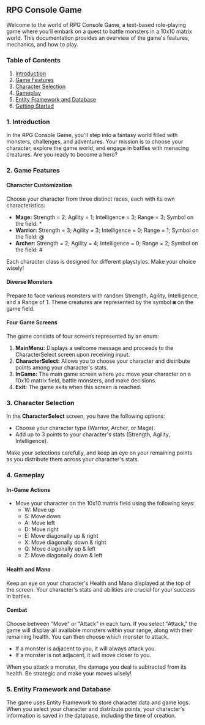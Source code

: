 ## RPG Console Game

Welcome to the world of RPG Console Game, a text-based role-playing game where you'll embark on a quest to battle monsters in a 10x10 matrix world. This documentation provides an overview of the game's features, mechanics, and how to play.

### Table of Contents

1. [Introduction](#introduction)
2. [Game Features](#game-features)
3. [Character Selection](#character-selection)
4. [Gameplay](#gameplay)
5. [Entity Framework and Database](#entity-framework-and-database)
6. [Getting Started](#getting-started)

### 1. Introduction <a name="introduction"></a>

In the RPG Console Game, you'll step into a fantasy world filled with monsters, challenges, and adventures. Your mission is to choose your character, explore the game world, and engage in battles with menacing creatures. Are you ready to become a hero?

### 2. Game Features <a name="game-features"></a>

#### Character Customization

Choose your character from three distinct races, each with its own characteristics:

- **Mage:** Strength = 2; Agility = 1; Intelligence = 3; Range = 3; Symbol on the field: *
- **Warrior:** Strength = 3; Agility = 3; Intelligence = 0; Range = 1; Symbol on the field: @
- **Archer:** Strength = 2; Agility = 4; Intelligence = 0; Range = 2; Symbol on the field: #

Each character class is designed for different playstyles. Make your choice wisely!

#### Diverse Monsters

Prepare to face various monsters with random Strength, Agility, Intelligence, and a Range of 1. These creatures are represented by the symbol ◙ on the game field.

#### Four Game Screens

The game consists of four screens represented by an enum:

1. **MainMenu:** Displays a welcome message and proceeds to the CharacterSelect screen upon receiving input.
2. **CharacterSelect:** Allows you to choose your character and distribute points among your character's stats.
3. **InGame:** The main game screen where you move your character on a 10x10 matrix field, battle monsters, and make decisions.
4. **Exit:** The game exits when this screen is reached.

### 3. Character Selection <a name="character-selection"></a>

In the **CharacterSelect** screen, you have the following options:

- Choose your character type (Warrior, Archer, or Mage).
- Add up to 3 points to your character's stats (Strength, Agility, Intelligence).

Make your selections carefully, and keep an eye on your remaining points as you distribute them across your character's stats.

### 4. Gameplay <a name="gameplay"></a>

#### In-Game Actions

- Move your character on the 10x10 matrix field using the following keys:
  - W: Move up
  - S: Move down
  - A: Move left
  - D: Move right
  - E: Move diagonally up & right
  - X: Move diagonally down & right
  - Q: Move diagonally up & left
  - Z: Move diagonally down & left

#### Health and Mana

Keep an eye on your character's Health and Mana displayed at the top of the screen. Your character's stats and abilities are crucial for your success in battles.

#### Combat

Choose between "Move" or "Attack" in each turn. If you select "Attack," the game will display all available monsters within your range, along with their remaining health. You can then choose which monster to attack.

- If a monster is adjacent to you, it will always attack you.
- If a monster is not adjacent, it will move closer to you.

When you attack a monster, the damage you deal is subtracted from its health. Be strategic and make your moves wisely!

### 5. Entity Framework and Database <a name="entity-framework-and-database"></a>

The game uses Entity Framework to store character data and game logs. When you select your character and distribute points, your character's information is saved in the database, including the time of creation.
